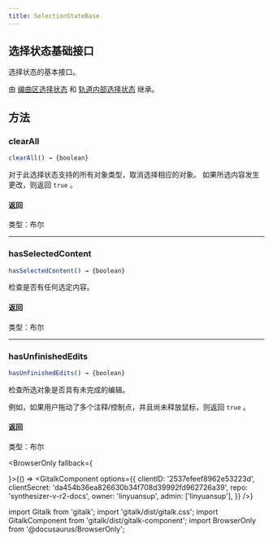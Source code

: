 ```yaml
---
title: SelectionStateBase
---
```


## 选择状态基础接口

选择状态的基本接口。

由 [编曲区选择状态](arrangement_selection_state.md) 和 [轨道内部选择状态](track_inner_selection_state.md) 继承。

## 方法

### clearAll

```js
clearAll() → {boolean}
```

对于此选择状态支持的所有对象类型，取消选择相应的对象。 如果所选内容发生更改，则返回  `true` 。

#### 返回

类型：布尔

---

### hasSelectedContent

```js
hasSelectedContent() → {boolean}
```

检查是否有任何选定内容。

#### 返回

类型：布尔

---

### hasUnfinishedEdits

```js
hasUnfinishedEdits() → {boolean}
```

检查所选对象是否具有未完成的编辑。

例如，如果用户拖动了多个注释/控制点，并且尚未释放鼠标，则返回 `true` 。

#### 返回

类型：布尔

<BrowserOnly fallback={<div></div>}>{() => <GitalkComponent options={{
    clientID: '2537efeef8962e53223d',
    clientSecret: 'da454b36ea826630b34f708d39992fd962726a39',
    repo: 'synthesizer-v-r2-docs',
    owner: 'linyuansup',
    admin: ['linyuansup'],
    }} />}
</BrowserOnly>

import Gitalk from 'gitalk';
import 'gitalk/dist/gitalk.css';
import GitalkComponent from 'gitalk/dist/gitalk-component';
import BrowserOnly from '@docusaurus/BrowserOnly';